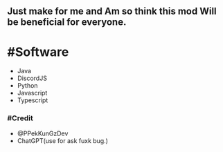 ## Just make for me and Am so think this mod Will be beneficial for everyone.

# #Software
- Java
- DiscordJS
- Python
- Javascript
- Typescript

### #Credit
- @PPekKunGzDev
- ChatGPT(use for ask fuxk bug.)
